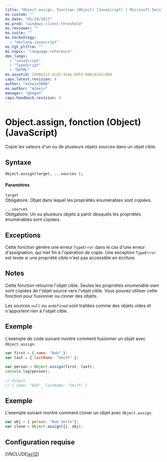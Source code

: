 ```yaml
---
title: "Object.assign, fonction (Object) (JavaScript) | Microsoft Docs"
ms.custom: ""
ms.date: "01/18/2017"
ms.prod: "windows-client-threshold"
ms.reviewer: ""
ms.suite: ""
ms.technology: 
  - "devlang-javascript"
ms.tgt_pltfrm: ""
ms.topic: "language-reference"
dev_langs: 
  - "JavaScript"
  - "TypeScript"
  - "DHTML"
ms.assetid: 2dd6b312-dcd3-414e-8d53-088c6341c46d
caps.latest.revision: 4
author: "mikejo5000"
ms.author: "mikejo"
manager: "ghogen"
caps.handback.revision: 4
---
```

# Object.assign, fonction (Object) (JavaScript)
Copie les valeurs d'un ou de plusieurs objets sources dans un objet cible.  
  
## Syntaxe  
  
```  
Object.assign(target, ...sources );  
```  
  
#### Paramètres  
 `target`  
 Obligatoire.  Objet dans lequel les propriétés énumérables sont copiées.  
  
 `...sources`  
 Obligatoire.  Un ou plusieurs objets à partir desquels les propriétés énumérables sont copiées.  
  
## Exceptions  
 Cette fonction génère une erreur `TypeError` dans le cas d'une erreur d'assignation, qui met fin à l'opération de copie.  Une exception `TypeError` est levée si une propriété cible n'est pas accessible en écriture.  
  
## Notes  
 Cette fonction retourne l'objet cible.  Seules les propriétés *enumerable own* sont copiées de l'objet source vers l'objet cible.  Vous pouvez utiliser cette fonction pour fusionner ou cloner des objets.  
  
 Les sources `null` ou `undefined` sont traitées comme des objets vides et n'apportent rien à l'objet cible.  
  
## Exemple  
 L'exemple de code suivant montre comment fusionner un objet avec `Object.assign`.  
  
```javascript  
var first = { name: "Bob" };  
var last = { lastName: "Smith" };  
  
var person = Object.assign(first, last);  
console.log(person);  
  
// Output:  
// { name: "Bob", lastName: "Smith" }   
```  
  
## Exemple  
 L'exemple suivant montre comment cloner un objet avec `Object.assign`.  
  
```javascript  
var obj = { person: "Bob Smith"};  
var clone = Object.assign({}, obj);  
```  
  
## Configuration requise  
 [!INCLUDE[jsv12](../../javascript/reference/includes/jsv12-md.md)]